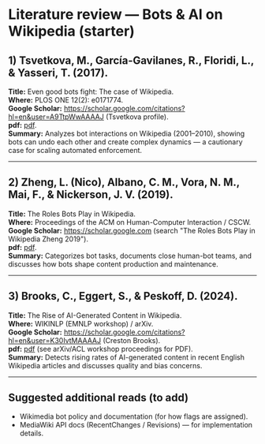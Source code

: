 # Literature review — Bots & AI on Wikipedia (starter)

## 1) Tsvetkova, M., García-Gavilanes, R., Floridi, L., & Yasseri, T. (2017).
**Title:** Even good bots fight: The case of Wikipedia.  
**Where:** PLOS ONE 12(2): e0171774.  
**Google Scholar:** https://scholar.google.com/citations?hl=en&user=A9TtpWwAAAAJ (Tsvetkova profile).  
**pdf:** [pdf](https://pmc.ncbi.nlm.nih.gov/articles/PMC5322977/).  
**Summary:** Analyzes bot interactions on Wikipedia (2001–2010), showing bots can undo each other and create complex dynamics — a cautionary case for scaling automated enforcement.

---

## 2) Zheng, L. (Nico), Albano, C. M., Vora, N. M., Mai, F., & Nickerson, J. V. (2019).
**Title:** The Roles Bots Play in Wikipedia.  
**Where:** Proceedings of the ACM on Human-Computer Interaction / CSCW.  
**Google Scholar:** https://scholar.google.com (search "The Roles Bots Play in Wikipedia Zheng 2019").  
**pdf:** [pdf](https://www.fengmai.net/download/manuscripts/Zhengetal2019-The%20Roles%20Bots%20Play%20in%20Wikipedia-CSCW.pdf).  
**Summary:** Categorizes bot tasks, documents close human-bot teams, and discusses how bots shape content production and maintenance.

---

## 3) Brooks, C., Eggert, S., & Peskoff, D. (2024).
**Title:** The Rise of AI-Generated Content in Wikipedia.  
**Where:** WIKINLP (EMNLP workshop) / arXiv.  
**Google Scholar:** https://scholar.google.com/citations?hl=en&user=K30IvtMAAAAJ (Creston Brooks).  
**pdf:** [pdf](https://arxiv.org/abs/2410.08044) (see arXiv/ACL workshop proceedings for PDF).  
**Summary:** Detects rising rates of AI-generated content in recent English Wikipedia articles and discusses quality and bias concerns.

---

## Suggested additional reads (to add)
- Wikimedia bot policy and documentation (for how flags are assigned).
- MediaWiki API docs (RecentChanges / Revisions) — for implementation details.
